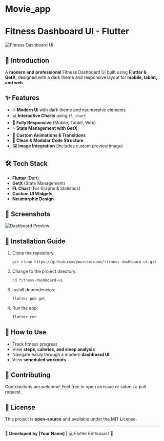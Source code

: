 # Movie_app

# Fitness Dashboard UI - Flutter

![Fitness Dashboard UI](./path-to-your-image.jpg)

## 🚀 Introduction
A **modern and professional** Fitness Dashboard UI built using **Flutter & GetX**, designed with a dark theme and responsive layout for **mobile, tablet, and web**.

## ✨ Features
- 🔥 **Modern UI** with dark theme and neumorphic elements
- 📊 **Interactive Charts** using `fl_chart`
- 📱 **Fully Responsive** (Mobile, Tablet, Web)
- ⚡ **State Management with GetX**
- 🎨 **Custom Animations & Transitions**
- 📂 **Clean & Modular Code Structure**
- 🖼️ **Image Integration** (Includes custom preview image)

## 🛠️ Tech Stack
- **Flutter** (Dart)
- **GetX** (State Management)
- **FL Chart** (For Graphs & Statistics)
- **Custom UI Widgets**
- **Neumorphic Design**

## 📸 Screenshots
![Dashboard Preview](./path-to-your-image.jpg)

## 🚀 Installation Guide
1. Clone the repository:
   ```sh
   git clone https://github.com/yourusername/fitness-dashboard-ui.git
   ```
2. Change to the project directory:
   ```sh
   cd fitness-dashboard-ui
   ```
3. Install dependencies:
   ```sh
   flutter pub get
   ```
4. Run the app:
   ```sh
   flutter run
   ```

## 📌 How to Use
- Track fitness progress
- View **steps, calories, and sleep analysis**
- Navigate easily through a modern **dashboard UI**
- View **scheduled workouts**

## 🤝 Contributing
Contributions are welcome! Feel free to open an issue or submit a pull request.

## 📜 License
This project is **open-source** and available under the MIT License.

---
🚀 **Developed by [Your Name]** | 💻 Flutter Enthusiast 🎯

